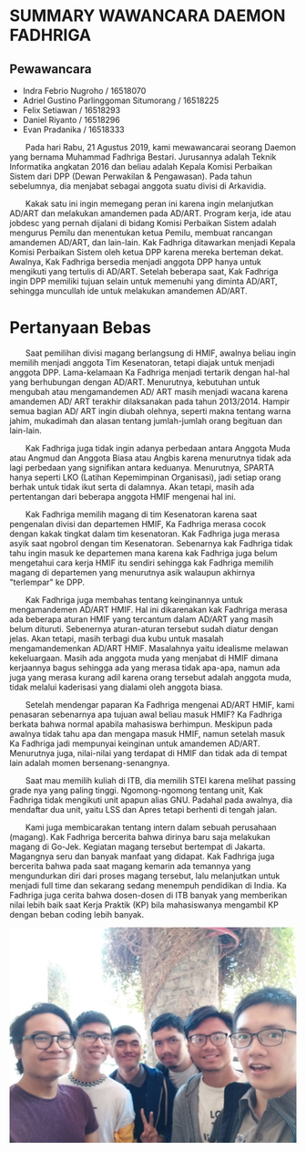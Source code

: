 # SUMMARY WAWANCARA DAEMON FADHRIGA

## Pewawancara
- Indra Febrio Nugroho / 16518070
- Adriel Gustino Parlinggoman Situmorang / 16518225
- Felix Setiawan / 16518293
- Daniel Riyanto / 16518296
- Evan Pradanika / 16518333

&emsp;&emsp;Pada hari Rabu, 21 Agustus 2019, kami mewawancarai seorang Daemon yang bernama Muhammad Fadhriga Bestari.
Jurusannya adalah Teknik Informatika angkatan 2016 dan beliau adalah Kepala Komisi Perbaikan Sistem dari DPP (Dewan Perwakilan
& Pengawasan). Pada tahun sebelumnya, dia menjabat sebagai anggota suatu divisi di Arkavidia.

&emsp;&emsp;Kakak satu ini ingin memegang peran ini karena ingin melanjutkan AD/ART dan melakukan amandemen pada AD/ART.
Program kerja, ide atau jobdesc yang pernah dijalani di bidang Komisi Perbaikan Sistem adalah mengurus Pemilu dan
menentukan ketua Pemilu, membuat rancangan amandemen AD/ART, dan lain-lain. Kak Fadhriga ditawarkan menjadi
Kepala Komisi Perbaikan Sistem oleh ketua DPP karena mereka berteman dekat. Awalnya, Kak Fadhriga bersedia menjadi
anggota DPP hanya untuk mengikuti yang tertulis di AD/ART. Setelah beberapa saat, Kak Fadhriga ingin DPP memiliki
tujuan selain untuk memenuhi yang diminta AD/ART, sehingga muncullah ide untuk melakukan amandemen AD/ART.

# Pertanyaan Bebas

&emsp;&emsp;Saat pemilihan divisi magang berlangsung di HMIF, awalnya beliau ingin memilih menjadi anggota Tim Kesenatoran, tetapi diajak untuk menjadi anggota DPP. Lama-kelamaan Ka Fadhriga menjadi tertarik dengan hal-hal yang berhubungan dengan AD/ART.
Menurutnya, kebutuhan untuk mengubah atau mengamandemen AD/ ART masih menjadi wacana karena amandemen AD/ ART terakhir dilaksanakan pada tahun 2013/2014. Hampir semua bagian AD/ ART ingin diubah olehnya, seperti makna tentang warna jahim, mukadimah dan alasan tentang jumlah-jumlah orang begituan dan lain-lain. 

&emsp;&emsp;Kak Fadhriga juga tidak ingin adanya perbedaan antara Anggota Muda atau Angmud dan Anggota Biasa atau Angbis karena menurutnya tidak ada lagi perbedaan yang signifikan antara keduanya. Menurutnya, SPARTA hanya seperti LKO (Latihan Kepemimpinan Organisasi), jadi setiap orang berhak untuk tidak ikut serta di dalamnya. Akan tetapi, masih ada pertentangan dari beberapa anggota HMIF mengenai hal ini.

&emsp;&emsp;Kak Fadhriga memilih magang di tim Kesenatoran karena saat pengenalan divisi dan departemen HMIF, Ka Fadhriga merasa
cocok dengan kakak tingkat dalam tim kesenatoran. Kak Fadhriga juga merasa asyik saat ngobrol dengan tim Kesenatoran. Sebenarnya kak Fadhriga tidak tahu ingin masuk ke departemen mana karena kak Fadhriga juga
belum mengetahui cara kerja HMIF itu sendiri sehingga kak Fadhriga memilih magang di departemen yang menurutnya asik walaupun akhirnya "terlempar" ke DPP.

&emsp;&emsp;Kak Fadhriga juga membahas tentang keinginannya untuk mengamandemen AD/ART HMIF. Hal ini dikarenakan kak Fadhriga
merasa ada beberapa aturan HMIF yang tercantum dalam AD/ART yang masih belum dituruti. Sebenernya aturan-aturan
tersebut sudah diatur dengan jelas. Akan tetapi, masih terbagi dua kubu untuk masalah mengamandemenkan AD/ART HMIF.
Masalahnya yaitu idealisme melawan kekeluargaan. Masih ada anggota muda yang menjabat di HMIF dimana kerjaannya bagus
sehingga ada yang merasa tidak apa-apa, namun ada juga yang merasa kurang adil karena orang tersebut adalah anggota
muda, tidak melalui kaderisasi yang dialami oleh anggota biasa.

&emsp;&emsp;Setelah mendengar paparan Ka Fadhriga mengenai AD/ART HMIF, kami penasaran sebenarnya apa tujuan awal beliau masuk HMIF? Ka Fadhriga berkata bahwa normal apabila mahasiswa berhimpun. Meskipun pada awalnya tidak tahu apa dan mengapa masuk HMIF, namun setelah masuk Ka Fadhriga jadi mempunyai keinginan untuk amandemen AD/ART. Menurutnya juga, nilai-nilai yang terdapat di HMIF dan tidak ada di tempat lain adalah momen bersenang-senangnya. 

&emsp;&emsp;Saat mau memilih kuliah di ITB, dia memilih STEI karena melihat passing grade nya yang paling tinggi. Ngomong-ngomong tentang unit, Kak Fadhriga tidak mengikuti unit apapun alias GNU. Padahal pada awalnya, dia mendaftar dua unit, yaitu LSS dan Apres tetapi berhenti di tengah jalan.

&emsp;&emsp;Kami juga membicarakan tentang intern dalam sebuah perusahaan (magang). Kak Fadhriga bercerita bahwa dirinya
baru saja melakukan magang di Go-Jek.  Kegiatan magang tersebut bertempat di Jakarta. Magangnya seru dan banyak
manfaat yang didapat. Kak Fadhriga juga bercerita bahwa pada saat magang kemarin ada temannya yang mengundurkan
diri dari proses magang tersebut, lalu melanjutkan untuk menjadi full time dan sekarang sedang menempuh pendidikan
di India. Ka Fadhriga juga cerita bahwa dosen-dosen di ITB banyak yang memberikan nilai lebih baik saat Kerja Praktik
(KP) bila mahasiswanya mengambil KP dengan beban coding lebih banyak.

<p align="center">
  <img src="16518070-16518129-16518293-16518296-16518333.jpg" alt="Kak Fadhriga"/>
</p>
